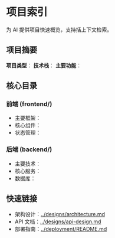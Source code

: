 # 项目索引

为 AI 提供项目快速概览，支持括上下文检索。

## 项目摘要

**项目类型**：
**技术栈**：
**主要功能**：

## 核心目录

### 前端 (frontend/)
- 主要框架：
- 核心组件：
- 状态管理：

### 后端 (backend/)
- 主要技术：
- 核心服务：
- 数据库：

## 快速链接

- 架构设计：[../designs/architecture.md](../designs/architecture.md)
- API 文档：[../designs/api-design.md](../designs/api-design.md)
- 部署指南：[../deployment/README.md](../deployment/README.md)

